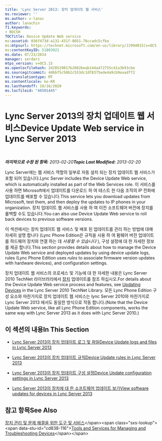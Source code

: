 ```yaml
---
title: 'Lync Server 2013: 장치 업데이트 웹 서비스'
ms.reviewer: ''
ms.author: v-lanac
author: lanachin
f1.keywords:
- NOCSH
TOCTitle: Device Update Web service
ms:assetid: 036f473d-a131-431f-8051-76ccadc5cfba
ms:mtpsurl: https://technet.microsoft.com/en-us/library/JJ994015(v=OCS.15)
ms:contentKeyID: 51803921
ms.date: 07/23/2014
manager: serdars
mtps_version: v=OCS.15
ms.openlocfilehash: 2d28529017b2082beab144a472755c41a3b93cbe
ms.sourcegitcommit: 4d6bf5c58b2c553dc1df8375ede4a9cb9eaadff2
ms.translationtype: MT
ms.contentlocale: ko-KR
ms.lasthandoff: 10/16/2020
ms.locfileid: "48501445"
---
```

# <a name="device-update-web-service-in-lync-server-2013"></a><span data-ttu-id="cd838-102">Lync Server 2013의 장치 업데이트 웹 서비스</span><span class="sxs-lookup"><span data-stu-id="cd838-102">Device Update Web service in Lync Server 2013</span></span>

<div data-xmlns="http://www.w3.org/1999/xhtml">

<div class="topic" data-xmlns="http://www.w3.org/1999/xhtml" data-msxsl="urn:schemas-microsoft-com:xslt" data-cs="https://msdn.microsoft.com/">

<div data-asp="https://msdn2.microsoft.com/asp">



</div>

<div id="mainSection">

<div id="mainBody">

<span> </span>

<span data-ttu-id="cd838-103">_**마지막으로 수정 된 항목:** 2013-02-20_</span><span class="sxs-lookup"><span data-stu-id="cd838-103">_**Topic Last Modified:** 2013-02-20_</span></span>

<span data-ttu-id="cd838-104">Lync Server에는 웹 서비스 역할의 일부로 자동 설치 되는 장치 업데이트 웹 서비스가 포함 되어 있습니다.</span><span class="sxs-lookup"><span data-stu-id="cd838-104">Lync Server includes the Device Update Web service, which is automatically installed as part of the Web Services role.</span></span> <span data-ttu-id="cd838-105">이 서비스를 사용 하면 Microsoft에서 업데이트를 다운로드 하 여 테스트 한 다음 조직의 IP 전화에 업데이트를 배포할 수 있습니다.</span><span class="sxs-lookup"><span data-stu-id="cd838-105">This service lets you download updates from Microsoft, test them, and then deploy the updates to IP phones in your organization.</span></span> <span data-ttu-id="cd838-106">장치 업데이트 웹 서비스를 사용 하 여 이전 소프트웨어 버전에 장치를 롤백할 수도 있습니다.</span><span class="sxs-lookup"><span data-stu-id="cd838-106">You can also use Device Update Web service to roll back devices to previous software versions.</span></span>

<span data-ttu-id="cd838-107">이 섹션에서는 장치 업데이트 웹 서비스 및 배포 된 업데이트를 관리 하는 방법에 대해 자세히 설명 합니다 (Lync Phone Edition은 규칙을 사용 하 여 펌웨어 버전 업데이트를 하드웨어 장치와 연결 하는 데 *사용할 수 있습니다* ), 구성 설정에 대 한 자세한 정보를 제공 합니다.</span><span class="sxs-lookup"><span data-stu-id="cd838-107">This section provides details about how to manage the Device Update Web service and deployed updates by using device update logs, rules (Lync Phone Edition uses *rules* to associate firmware version updates with hardware devices), and configuration settings.</span></span>

<span data-ttu-id="cd838-108">장치 업데이트 웹 서비스의 프로세스 및 기능에 대 한 자세한 내용은 Lync Server 2010 TechNet 라이브러리에서 [장치](https://technet.microsoft.com/library/gg412864\(v=ocs.14\).aspx) 업데이트를 참조 하십시오.</span><span class="sxs-lookup"><span data-stu-id="cd838-108">For details about the Device Update Web service process and features, see [Updating Devices](https://technet.microsoft.com/library/gg412864\(v=ocs.14\).aspx) in the Lync Server 2010 TechNet Library.</span></span> <span data-ttu-id="cd838-109">모든 Lync Phone Edition 구성 요소와 마찬가지로 장치 업데이트 웹 서비스는 lync Server 2010와 마찬가지로 Lync Server 2013 에서도 동일한 방식으로 작동 합니다.</span><span class="sxs-lookup"><span data-stu-id="cd838-109">(Note that the Device Update Web service, like all Lync Phone Edition components, works the same way with Lync Server 2013 as it does with Lync Server 2010.)</span></span>

<div>

## <a name="in-this-section"></a><span data-ttu-id="cd838-110">이 섹션의 내용</span><span class="sxs-lookup"><span data-stu-id="cd838-110">In This Section</span></span>

  - [<span data-ttu-id="cd838-111">Lync Server 2013의 장치 업데이트 로그 및 파일</span><span class="sxs-lookup"><span data-stu-id="cd838-111">Device Update logs and files in Lync Server 2013</span></span>](lync-server-2013-device-update-logs-and-files.md)

  - [<span data-ttu-id="cd838-112">Lync Server 2013의 장치 업데이트 규칙</span><span class="sxs-lookup"><span data-stu-id="cd838-112">Device Update rules in Lync Server 2013</span></span>](lync-server-2013-device-update-rules.md)

  - [<span data-ttu-id="cd838-113">Lync Server 2013의 장치 업데이트 구성 설정</span><span class="sxs-lookup"><span data-stu-id="cd838-113">Device Update configuration settings in Lync Server 2013</span></span>](lync-server-2013-device-update-configuration-settings.md)

  - [<span data-ttu-id="cd838-114">Lync Server 2013의 장치에 대 한 소프트웨어 업데이트 보기</span><span class="sxs-lookup"><span data-stu-id="cd838-114">View software updates for devices in Lync Server 2013</span></span>](lync-server-2013-view-software-updates-for-devices-in-your-organization.md)

</div>

<div>

## <a name="see-also"></a><span data-ttu-id="cd838-115">참고 항목</span><span class="sxs-lookup"><span data-stu-id="cd838-115">See Also</span></span>


<span data-ttu-id="cd838-116">[장치 관리 및 문제 해결을 위한 도구 및 서비스](https://technet.microsoft.com/library/gg425800\(v=ocs.14\).aspx)</span><span class="sxs-lookup"><span data-stu-id="cd838-116">[Tools and Services for Managing and Troubleshooting Devices](https://technet.microsoft.com/library/gg425800\(v=ocs.14\).aspx)</span></span>  
  

</div>

</div>

<span> </span>

</div>

</div>

</div>

